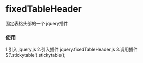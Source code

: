 # fixedTableHeader
固定表格头部的一个 jquery插件

### 使用
 1.引入 jquery.js
 2.引入插件 jquery.fixedTableHeader.js
 3.调用插件 $('.stickytable').stickytable();
